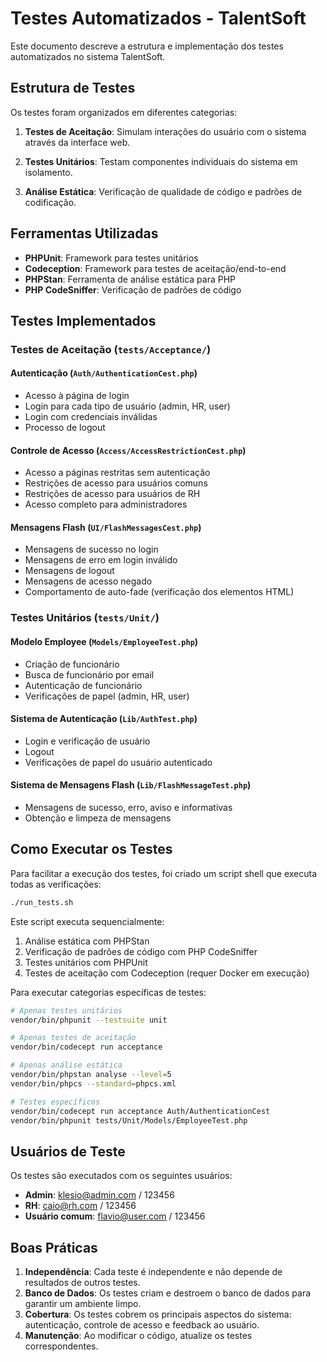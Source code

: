 # Testes Automatizados - TalentSoft

Este documento descreve a estrutura e implementação dos testes automatizados no sistema TalentSoft.

## Estrutura de Testes

Os testes foram organizados em diferentes categorias:

1. **Testes de Aceitação**: Simulam interações do usuário com o sistema através da interface web.

2. **Testes Unitários**: Testam componentes individuais do sistema em isolamento.

3. **Análise Estática**: Verificação de qualidade de código e padrões de codificação.

## Ferramentas Utilizadas

- **PHPUnit**: Framework para testes unitários
- **Codeception**: Framework para testes de aceitação/end-to-end
- **PHPStan**: Ferramenta de análise estática para PHP
- **PHP CodeSniffer**: Verificação de padrões de código

## Testes Implementados

### Testes de Aceitação (`tests/Acceptance/`)

#### Autenticação (`Auth/AuthenticationCest.php`)

- Acesso à página de login
- Login para cada tipo de usuário (admin, HR, user)
- Login com credenciais inválidas
- Processo de logout

#### Controle de Acesso (`Access/AccessRestrictionCest.php`)

- Acesso a páginas restritas sem autenticação
- Restrições de acesso para usuários comuns
- Restrições de acesso para usuários de RH
- Acesso completo para administradores

#### Mensagens Flash (`UI/FlashMessagesCest.php`)

- Mensagens de sucesso no login
- Mensagens de erro em login inválido
- Mensagens de logout
- Mensagens de acesso negado
- Comportamento de auto-fade (verificação dos elementos HTML)

### Testes Unitários (`tests/Unit/`)

#### Modelo Employee (`Models/EmployeeTest.php`)

- Criação de funcionário
- Busca de funcionário por email
- Autenticação de funcionário
- Verificações de papel (admin, HR, user)

#### Sistema de Autenticação (`Lib/AuthTest.php`)

- Login e verificação de usuário
- Logout
- Verificações de papel do usuário autenticado

#### Sistema de Mensagens Flash (`Lib/FlashMessageTest.php`)

- Mensagens de sucesso, erro, aviso e informativas
- Obtenção e limpeza de mensagens

## Como Executar os Testes

Para facilitar a execução dos testes, foi criado um script shell que executa todas as verificações:

```bash
./run_tests.sh
```

Este script executa sequencialmente:

1. Análise estática com PHPStan
2. Verificação de padrões de código com PHP CodeSniffer
3. Testes unitários com PHPUnit
4. Testes de aceitação com Codeception (requer Docker em execução)

Para executar categorias específicas de testes:

```bash
# Apenas testes unitários
vendor/bin/phpunit --testsuite unit

# Apenas testes de aceitação
vendor/bin/codecept run acceptance

# Apenas análise estática
vendor/bin/phpstan analyse --level=5
vendor/bin/phpcs --standard=phpcs.xml

# Testes específicos
vendor/bin/codecept run acceptance Auth/AuthenticationCest
vendor/bin/phpunit tests/Unit/Models/EmployeeTest.php
```

## Usuários de Teste

Os testes são executados com os seguintes usuários:

- **Admin**: klesio@admin.com / 123456
- **RH**: caio@rh.com / 123456
- **Usuário comum**: flavio@user.com / 123456

## Boas Práticas

1. **Independência**: Cada teste é independente e não depende de resultados de outros testes.
2. **Banco de Dados**: Os testes criam e destroem o banco de dados para garantir um ambiente limpo.
3. **Cobertura**: Os testes cobrem os principais aspectos do sistema: autenticação, controle de acesso e feedback ao usuário.
4. **Manutenção**: Ao modificar o código, atualize os testes correspondentes.
